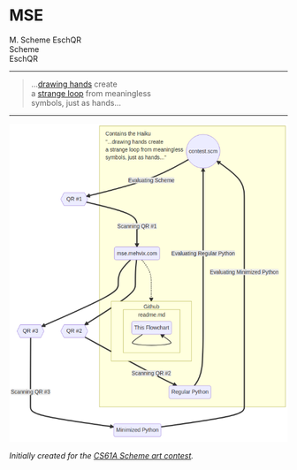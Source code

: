 # MSE

M. Scheme EschQR<br> 
Scheme<br>
EschQR<br>

---

> ...[drawing hands](https://en.wikipedia.org/wiki/Drawing_Hands) create<br>
> a [strange loop](https://en.wikipedia.org/wiki/Strange_loop) from meaningless <br>
> symbols, just as hands...<br>

---

![flowchart](flowchart.png)

_Initially created for the [CS61A Scheme art contest](https://cs61a.org/proj/scheme_gallery/#mse-m-scheme-eschqr)._

